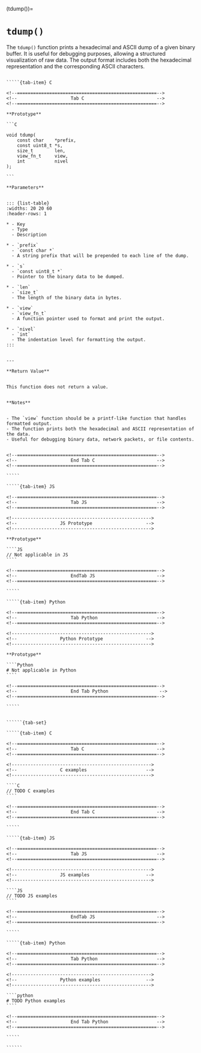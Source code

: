 <!-- ============================================================== -->
(tdump())=
# `tdump()`
<!-- ============================================================== -->


The `tdump()` function prints a hexadecimal and ASCII dump of a given binary buffer.
It is useful for debugging purposes, allowing a structured visualization of raw data.
The output format includes both the hexadecimal representation and the corresponding ASCII characters.


<!------------------------------------------------------------>
<!--                    Prototypes                          -->
<!------------------------------------------------------------>

``````{tab-set}

`````{tab-item} C

<!--====================================================-->
<!--                    Tab C                           -->
<!--====================================================-->

**Prototype**

```C

void tdump(
    const char    *prefix,
    const uint8_t *s,
    size_t        len,
    view_fn_t     view,
    int           nivel
);

```

**Parameters**


::: {list-table}
:widths: 20 20 60
:header-rows: 1

* - Key
  - Type
  - Description

* - `prefix`
  - `const char *`
  - A string prefix that will be prepended to each line of the dump.

* - `s`
  - `const uint8_t *`
  - Pointer to the binary data to be dumped.

* - `len`
  - `size_t`
  - The length of the binary data in bytes.

* - `view`
  - `view_fn_t`
  - A function pointer used to format and print the output.

* - `nivel`
  - `int`
  - The indentation level for formatting the output.
:::


---

**Return Value**


This function does not return a value.


**Notes**


- The `view` function should be a printf-like function that handles formatted output.
- The function prints both the hexadecimal and ASCII representation of the data.
- Useful for debugging binary data, network packets, or file contents.


<!--====================================================-->
<!--                    End Tab C                       -->
<!--====================================================-->

`````

`````{tab-item} JS

<!--====================================================-->
<!--                    Tab JS                          -->
<!--====================================================-->

<!---------------------------------------------------->
<!--                JS Prototype                    -->
<!---------------------------------------------------->

**Prototype**

````JS
// Not applicable in JS
````

<!--====================================================-->
<!--                    EndTab JS                       -->
<!--====================================================-->

`````

`````{tab-item} Python

<!--====================================================-->
<!--                    Tab Python                      -->
<!--====================================================-->

<!---------------------------------------------------->
<!--                Python Prototype                -->
<!---------------------------------------------------->

**Prototype**

````Python
# Not applicable in Python
````

<!--====================================================-->
<!--                    End Tab Python                   -->
<!--====================================================-->

`````

``````

<!------------------------------------------------------------>
<!--                    Examples                            -->
<!------------------------------------------------------------>

```````{dropdown} Examples

``````{tab-set}

`````{tab-item} C

<!--====================================================-->
<!--                    Tab C                           -->
<!--====================================================-->

<!---------------------------------------------------->
<!--                C examples                      -->
<!---------------------------------------------------->

````C
// TODO C examples
````

<!--====================================================-->
<!--                    End Tab C                       -->
<!--====================================================-->

`````

`````{tab-item} JS

<!--====================================================-->
<!--                    Tab JS                          -->
<!--====================================================-->

<!---------------------------------------------------->
<!--                JS examples                     -->
<!---------------------------------------------------->

````JS
// TODO JS examples
````

<!--====================================================-->
<!--                    EndTab JS                       -->
<!--====================================================-->

`````

`````{tab-item} Python

<!--====================================================-->
<!--                    Tab Python                      -->
<!--====================================================-->

<!---------------------------------------------------->
<!--                Python examples                 -->
<!---------------------------------------------------->

````python
# TODO Python examples
````

<!--====================================================-->
<!--                    End Tab Python                  -->
<!--====================================================-->

`````

``````

```````

